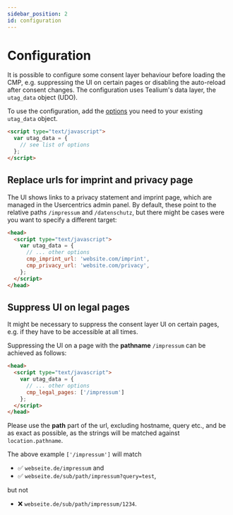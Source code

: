 ```yaml
---
sidebar_position: 2
id: configuration
---
```


# Configuration

It is possible to configure some consent layer behaviour before loading the CMP, e.g. suppressing the UI on certain pages or disabling the auto-reload after consent changes.
The configuration uses Tealium's data layer, the `utag_data` object (UDO).

To use the configuration, add the [options](../api/interfaces/cmpoptions.md) you need to your existing `utag_data` object.

```html
<script type="text/javascript">
  var utag_data = {
    // see list of options
  };
</script>
```

## Replace urls for imprint and privacy page

The UI shows links to a privacy statement and imprint page, which are managed in the Usercentrics admin panel.
By default, these point to the relative paths `/impressum` and `/datenschutz`, but there might be cases were you want to specify a different target:

```html
<head>
  <script type="text/javascript">
    var utag_data = {
      // ... other options
      cmp_imprint_url: 'website.com/imprint',
      cmp_privacy_url: 'website.com/privacy',
    };
  </script>
</head>
```


## Suppress UI on legal pages

It might be necessary to suppress the consent layer UI on certain pages, e.g. if they have to be accessible at all times.

Suppressing the UI on a page with the **pathname** `/impressum` can be achieved as follows:

```html
<head>
  <script type="text/javascript">
    var utag_data = {
      // ... other options
      cmp_legal_pages: ['/impressum']
    };
  </script>
</head>
```

Please use the **path** part of the url, excluding hostname, query etc., and be as exact as possible, as the strings will be matched against `location.pathname`.

The above example `['/impressum']` will match
- ✅ `webseite.de/impressum` and
- ✅ `webseite.de/sub/path/impressum?query=test`,

but not

- ❌ `webseite.de/sub/path/impressum/1234`.
